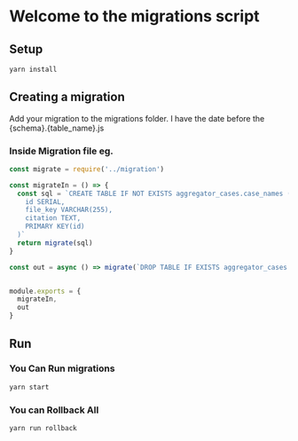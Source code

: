 # Welcome to the migrations script  

## Setup  
```bash
yarn install
```

## Creating a migration  
Add your migration to the migrations folder. I have the date before the  {schema}.{table_name}.js

### Inside Migration file eg.
```javascript
const migrate = require('../migration')

const migrateIn = () => {
  const sql = `CREATE TABLE IF NOT EXISTS aggregator_cases.case_names (
    id SERIAL,
    file_key VARCHAR(255),
    citation TEXT,
    PRIMARY KEY(id)
  )`
  return migrate(sql)
}

const out = async () => migrate(`DROP TABLE IF EXISTS aggregator_cases.case_names`)


module.exports = {
  migrateIn,
  out
}
```

## Run  

### You Can Run migrations  

```bash
yarn start
```

### You can Rollback All  
```bash
yarn run rollback
```